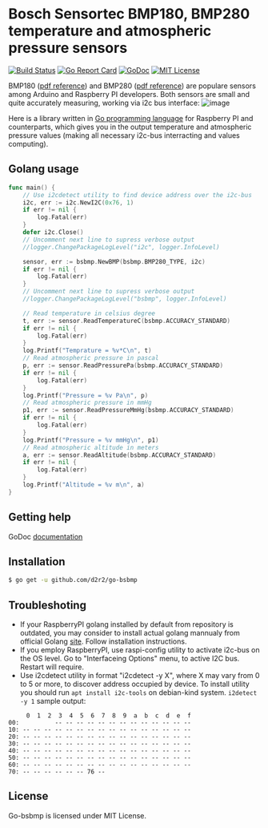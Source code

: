 Bosch Sensortec BMP180, BMP280 temperature and atmospheric pressure sensors
===========================================================================

[![Build Status](https://travis-ci.org/d2r2/go-bsbmp.svg?branch=master)](https://travis-ci.org/d2r2/go-bsbmp)
[![Go Report Card](https://goreportcard.com/badge/github.com/d2r2/go-bsbmp)](https://goreportcard.com/report/github.com/d2r2/go-bsbmp)
[![GoDoc](https://godoc.org/github.com/d2r2/go-bsbmp?status.svg)](https://godoc.org/github.com/d2r2/go-bsbmp)
[![MIT License](http://img.shields.io/badge/License-MIT-yellow.svg)](./LICENSE)

BMP180 ([pdf reference](https://raw.github.com/d2r2/go-bsbmp/master/docs/BST-BMP180-DS000-09.pdf)) and BMP280 ([pdf reference](https://raw.github.com/d2r2/go-bsbmp/master/docs/BST-BMP280-DS001-11.pdf)) are populare sensors among Arduino and Raspberry PI developers.
Both sensors are small and quite accurately measuring, working via i2c bus interface:
![image](https://raw.github.com/d2r2/go-bsbmp/master/docs/bmp180_bmp280_1.jpg)

Here is a library written in [Go programming language](https://golang.org/) for Raspberry PI and counterparts, which gives you in the output temperature and atmospheric pressure values (making all necessary i2c-bus interracting and values computing).

Golang usage
------------


```go
func main() {
	// Use i2cdetect utility to find device address over the i2c-bus
	i2c, err := i2c.NewI2C(0x76, 1)
	if err != nil {
		log.Fatal(err)
	}
	defer i2c.Close()
	// Uncomment next line to supress verbose output
	//logger.ChangePackageLogLevel("i2c", logger.InfoLevel)

	sensor, err := bsbmp.NewBMP(bsbmp.BMP280_TYPE, i2c)
	if err != nil {
		log.Fatal(err)
	}
	// Uncomment next line to supress verbose output
	//logger.ChangePackageLogLevel("bsbmp", logger.InfoLevel)

	// Read temperature in celsius degree
	t, err := sensor.ReadTemperatureC(bsbmp.ACCURACY_STANDARD)
	if err != nil {
		log.Fatal(err)
	}
	log.Printf("Temprature = %v*C\n", t)
	// Read atmospheric pressure in pascal
	p, err := sensor.ReadPressurePa(bsbmp.ACCURACY_STANDARD)
	if err != nil {
		log.Fatal(err)
	}
	log.Printf("Pressure = %v Pa\n", p)
	// Read atmospheric pressure in mmHg
	p1, err := sensor.ReadPressureMmHg(bsbmp.ACCURACY_STANDARD)
	if err != nil {
		log.Fatal(err)
	}
	log.Printf("Pressure = %v mmHg\n", p1)
	// Read atmospheric altitude in meters
	a, err := sensor.ReadAltitude(bsbmp.ACCURACY_STANDARD)
	if err != nil {
		log.Fatal(err)
	}
	log.Printf("Altitude = %v m\n", a)
}
```


Getting help
------------

GoDoc [documentation](http://godoc.org/github.com/d2r2/go-hd44780)

Installation
------------

```bash
$ go get -u github.com/d2r2/go-bsbmp
```

Troubleshoting
--------------

- If your RaspberryPI golang installed by default from repository is outdated, you may consider
to install actual golang mannualy from official Golang [site](https://golang.org/dl/). Follow installation instructions.
- If you employ RaspberryPI, use raspi-config utility to activate i2c-bus on the OS level.
Go to "Interfaceing Options" menu, to active I2C bus. Restart will require.
- Use i2cdetect utility in format "i2cdetect -y X", where X may vary from 0 to 5 or more,
to discover address occupied by device. To install utility you should run
`apt install i2c-tools` on debian-kind system. `i2detect -y 1` sample output:
```
     0  1  2  3  4  5  6  7  8  9  a  b  c  d  e  f
00:          -- -- -- -- -- -- -- -- -- -- -- -- --
10: -- -- -- -- -- -- -- -- -- -- -- -- -- -- -- --
20: -- -- -- -- -- -- -- -- -- -- -- -- -- -- -- --
30: -- -- -- -- -- -- -- -- -- -- -- -- -- -- -- --
40: -- -- -- -- -- -- -- -- -- -- -- -- -- -- -- --
50: -- -- -- -- -- -- -- -- -- -- -- -- -- -- -- --
60: -- -- -- -- -- -- -- -- -- -- -- -- -- -- -- --
70: -- -- -- -- -- -- 76 --    
```


License
-------

Go-bsbmp is licensed under MIT License.
